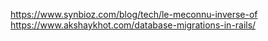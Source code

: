 https://www.synbioz.com/blog/tech/le-meconnu-inverse-of
https://www.akshaykhot.com/database-migrations-in-rails/